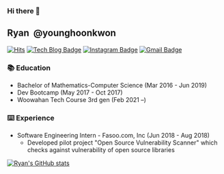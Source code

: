 ### Hi there 👋

## Ryan &nbsp;@younghoonkwon
[![Hits](https://hits.seeyoufarm.com/api/count/incr/badge.svg?url=https%3A%2F%2Fgithub.com%2Fyounghoonkwon)](https://hits.seeyoufarm.com)
[![Tech Blog Badge](http://img.shields.io/badge/-Tech%20blog-black?style=flat-square&logo=github&link=http://younghoonkwon.github.io/)](http://younghoonkwon.github.io/)
[![Instagram Badge](https://img.shields.io/badge/-Instagram-dd2a7b?style=flat-square&logo=instagram&logoColor=white&link=https://www.instagram.com/91hoon/)](https://www.instagram.com/91hoon/)
[![Gmail Badge](https://img.shields.io/badge/Gmail-d14836?style=flat-square&logo=Gmail&logoColor=white&link=mailto:younghoonkwon91@gmail.com)](mailto:younghoonkwon91@gmail.com)

### 📚 Education
- Bachelor of Mathematics-Computer Science (Mar 2016 - Jun 2019)
- Dev Bootcamp (May 2017 - Oct 2017)
- Woowahan Tech Course 3rd gen (Feb 2021 –)

### ⌨️ Experience
- Software Engineering Intern - Fasoo.com, Inc (Jun 2018 - Aug 2018)
  - Developed pilot project "Open Source Vulnerability Scanner" which checks against vulnerability of open source libraries


[![Ryan's GitHub stats](https://github-readme-stats.vercel.app/api?username=YounghoonKwon&hide=stars,issues&count_private=true&show_icons=true&theme=dark)](https://github.com/anuraghazra/github-readme-stats)




<!--
**YounghoonKwon/younghoonkwon** is a ✨ _special_ ✨ repository because its `README.md` (this file) appears on your GitHub profile.

Here are some ideas to get you started:

- 🔭 I’m currently working on ...
- 🌱 I’m currently learning ...
- 👯 I’m looking to collaborate on ...
- 🤔 I’m looking for help with ...
- 💬 Ask me about ...
- 📫 How to reach me: ...
- 😄 Pronouns: ...
- ⚡ Fun fact: ...
-->
